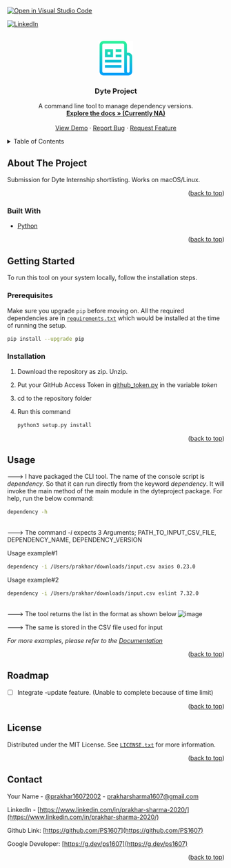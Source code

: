 [![Open in Visual Studio Code](https://classroom.github.com/assets/open-in-vscode-c66648af7eb3fe8bc4f294546bfd86ef473780cde1dea487d3c4ff354943c9ae.svg)](https://classroom.github.com/online_ide?assignment_repo_id=7942788&assignment_repo_type=AssignmentRepo)
<div id="top"></div>
<!--
*** Thanks for checking out the Best-README-Template. If you have a suggestion
*** that would make this better, please fork the repo and create a pull request
*** or simply open an issue with the tag "enhancement".
*** Don't forget to give the project a star!
*** Thanks again! Now go create something AMAZING! :D
-->



<!-- PROJECT SHIELDS -->
<!--
*** I'm using markdown "reference style" links for readability.
*** Reference links are enclosed in brackets [ ] instead of parentheses ( ).
*** See the bottom of this document for the declaration of the reference variables
*** for contributors-url, forks-url, etc. This is an optional, concise syntax you may use.
*** https://www.markdownguide.org/basic-syntax/#reference-style-links
-->

[![LinkedIn][linkedin-shield]][linkedin-url]



<!-- PROJECT LOGO -->
<br />
<div align="center">
  <a href="https://github.com/dyte-submissions/dyte-vit-2022-PS1607">
    <img src="images/logo.png" alt="Logo" width="80" height="80">
  </a>

<h3 align="center">Dyte Project</h3>

  <p align="center">
    A command line tool to manage dependency versions.
    <br />
    <a href="https://github.com/dyte-submissions/dyte-vit-2022-PS1607"><strong>Explore the docs » (Currently NA)</strong></a>
    <br />
    <br />
    <a href="https://github.com/dyte-submissions/dyte-vit-2022-PS1607">View Demo</a>
    ·
    <a href="https://github.com/dyte-submissions/dyte-vit-2022-PS1607/issues">Report Bug</a>
    ·
    <a href="https://github.com/dyte-submissions/dyte-vit-2022-PS1607/issues">Request Feature</a>
  </p>
</div>



<!-- TABLE OF CONTENTS -->
<details>
  <summary>Table of Contents</summary>
  <ol>
    <li>
      <a href="#about-the-project">About The Project</a>
      <ul>
        <li><a href="#built-with">Built With</a></li>
      </ul>
    </li>
    <li>
      <a href="#getting-started">Getting Started</a>
      <ul>
        <li><a href="#prerequisites">Prerequisites</a></li>
        <li><a href="#installation">Installation</a></li>
      </ul>
    </li>
    <li><a href="#usage">Usage</a></li>
    <li><a href="#roadmap">Roadmap</a></li>
    <li><a href="#license">License</a></li>
    <li><a href="#contact">Contact</a></li>
  </ol>
</details>



<!-- ABOUT THE PROJECT -->
## About The Project

Submission for Dyte Internship shortlisting. Works on macOS/Linux.

<p align="right">(<a href="#top">back to top</a>)</p>



### Built With

* [Python](https://www.python.org/)

<p align="right">(<a href="#top">back to top</a>)</p>



<!-- GETTING STARTED -->
## Getting Started

To run this tool on your system locally, follow the installation steps.

### Prerequisites

Make sure you upgrade `pip` before moving on.
All the required dependencies are in [`requirements.txt`](https://github.com/dyte-submissions/dyte-vit-2022-PS1607/blob/main/requirements.txt) which would be installed at the time of running the setup.
  ```sh
  pip install --upgrade pip
  ```

### Installation

1. Download the repository as zip. Unzip.
2. Put your GitHub Access Token in [github_token.py](https://github.com/dyte-submissions/dyte-vit-2022-PS1607/blob/main/src/dyteproject/github_token.py) in the variable _token_
3. cd to the repository folder
4. Run this command

   ```sh
   python3 setup.py install
   ```

<p align="right">(<a href="#top">back to top</a>)</p>



<!-- USAGE EXAMPLES -->
## Usage

---> I have packaged the CLI tool. The name of the console script is _dependency_. So that it can run directly from the keyword _dependency_. It will invoke the main method of the main module in the dyteproject package.
For help, run the below command:
  ```sh
  dependency -h
  ```
<br>---> The command _-i_ expects 3 Arguments;  PATH_TO_INPUT_CSV_FILE,  DEPENDENCY_NAME,  DEPENDENCY_VERSION<br>


Usage example#1
  ```sh
  dependency -i /Users/prakhar/downloads/input.csv axios 0.23.0
  ```
Usage example#2
  ```sh
  dependency -i /Users/prakhar/downloads/input.csv eslint 7.32.0
  ```
<br>
---> The tool returns the list in the format as shown below
<img width="749" alt="image" src="https://user-images.githubusercontent.com/77260373/171464381-f234049e-ae58-4de2-80eb-c665347f6564.png">

---> The same is stored in the CSV file used for input

  

_For more examples, please refer to the [Documentation](https://doesnotexist.com)_

<p align="right">(<a href="#top">back to top</a>)</p>



<!-- ROADMAP -->
## Roadmap

- [ ] Integrate -update feature. (Unable to complete because of time limit)

<p align="right">(<a href="#top">back to top</a>)</p>

<!-- LICENSE -->
## License

Distributed under the MIT License. See [`LICENSE.txt`](https://github.com/dyte-submissions/dyte-vit-2022-PS1607/blob/main/LICENSE.txt) for more information.

<p align="right">(<a href="#top">back to top</a>)</p>



<!-- CONTACT -->
## Contact

Your Name - [@prakhar16072002](https://twitter.com/prakhar16072002) - prakharsharma1607@gmail.com

LinkedIn - [https://www.linkedin.com/in/prakhar-sharma-2020/](https://www.linkedin.com/in/prakhar-sharma-2020/)

Github Link: [https://github.com/PS1607](https://github.com/PS1607)

Google Developer: [https://g.dev/ps1607](https://g.dev/ps1607)

<p align="right">(<a href="#top">back to top</a>)</p>


<!-- MARKDOWN LINKS & IMAGES -->
<!-- https://www.markdownguide.org/basic-syntax/#reference-style-links -->
[contributors-shield]: https://img.shields.io/github/contributors/dyte-submissions/dyte-vit-2022-PS1607.svg?style=for-the-badge
[contributors-url]: https://github.com/dyte-submissions/dyte-vit-2022-PS1607/graphs/contributors
[forks-shield]: https://img.shields.io/github/forks/dyte-submissions/dyte-vit-2022-PS1607.svg?style=for-the-badge
[forks-url]: https://github.com/dyte-submissions/dyte-vit-2022-PS1607/network/members
[stars-shield]: https://img.shields.io/github/stars/dyte-submissions/dyte-vit-2022-PS1607.svg?style=for-the-badge
[stars-url]: https://github.com/dyte-submissions/dyte-vit-2022-PS1607/stargazers
[issues-shield]: https://img.shields.io/github/issues/dyte-submissions/dyte-vit-2022-PS1607.svg?style=for-the-badge
[issues-url]: https://github.com/dyte-submissions/dyte-vit-2022-PS1607/issues
[license-shield]: https://img.shields.io/github/license/dyte-submissions/dyte-vit-2022-PS1607.svg?style=for-the-badge
[license-url]: https://github.com/dyte-submissions/dyte-vit-2022-PS1607/blob/master/LICENSE.txt
[linkedin-shield]: https://img.shields.io/badge/-LinkedIn-black.svg?style=for-the-badge&logo=linkedin&colorB=555
[linkedin-url]: https://www.linkedin.com/in/prakhar-sharma-2020/
[product-screenshot]: images/screenshot.png
